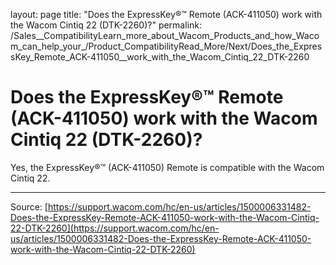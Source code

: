 layout: page
title: "Does the ExpressKey®™ Remote (ACK-411050)  work with the Wacom Cintiq 22 (DTK-2260)?"
permalink: /Sales__CompatibilityLearn_more_about_Wacom_Products_and_how_Wacom_can_help_your_/Product_CompatibilityRead_More/Next/Does_the_ExpressKey_Remote_ACK-411050__work_with_the_Wacom_Cintiq_22_DTK-2260

# Does the ExpressKey®™ Remote (ACK-411050)  work with the Wacom Cintiq 22 (DTK-2260)?

Yes, the ExpressKey®™ (ACK-411050) Remote is compatible with the Wacom Cintiq 22.

---
Source: [https://support.wacom.com/hc/en-us/articles/1500006331482-Does-the-ExpressKey-Remote-ACK-411050-work-with-the-Wacom-Cintiq-22-DTK-2260](https://support.wacom.com/hc/en-us/articles/1500006331482-Does-the-ExpressKey-Remote-ACK-411050-work-with-the-Wacom-Cintiq-22-DTK-2260)
